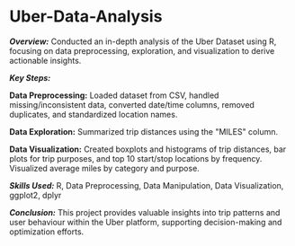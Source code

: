 # Uber-Data-Analysis

***Overview:***
Conducted an in-depth analysis of the Uber Dataset using R, focusing on data preprocessing, exploration, and visualization to derive actionable insights.

***Key Steps:***

**Data Preprocessing:** Loaded dataset from CSV, handled missing/inconsistent data, converted date/time columns, removed duplicates, and standardized location names.

**Data Exploration:** Summarized trip distances using the "MILES" column.

**Data Visualization:** Created boxplots and histograms of trip distances, bar plots for trip purposes, and top 10 start/stop locations by frequency. Visualized average miles by category and purpose.

***Skills Used:*** R, Data Preprocessing, Data Manipulation, Data Visualization, ggplot2, dplyr

***Conclusion:***
This project provides valuable insights into trip patterns and user behaviour within the Uber platform, supporting decision-making and optimization efforts.
